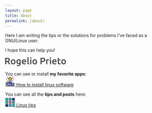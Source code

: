 ```yaml
---
layout: page
title: About
permalink: /about/
---
```



Here I am writing the tips or the solutions for problems I've faced as a GNU/Linux user.

I hope this can help you!


![](https://raw.githubusercontent.com/rogelioprieto/linux-tips/master/assets/images/about-firma-Rogelio-Prieto.png)

You can see or install **my favorite apps**:\
[![winner-icon](https://raw.githubusercontent.com/rogelioprieto/linux-tips/master/assets/icons/winner-32px.png) How to install linux software](https://rogelioprieto.github.io/linux-tips/linux/2021/05/05/how-to-install-linux-software.html)




You can see all the **tips and posts** here:\
[![apps-icon](https://raw.githubusercontent.com/rogelioprieto/linux-tips/master/assets/icons/menu-32px.png) Linux tips](https://rogelioprieto.github.io/linux-tips/)

